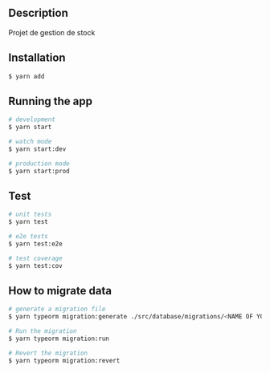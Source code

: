 ## Description

Projet de gestion de stock

## Installation

```bash
$ yarn add
```

## Running the app

```bash
# development
$ yarn start

# watch mode
$ yarn start:dev

# production mode
$ yarn start:prod
```

## Test

```bash
# unit tests
$ yarn test

# e2e tests
$ yarn test:e2e

# test coverage
$ yarn test:cov
```

## How to migrate data

```bash
# generate a migration file
$ yarn typeorm migration:generate ./src/database/migrations/<NAME OF YOU MIGRATION>

# Run the migration
$ yarn typeorm migration:run

# Revert the migration
$ yarn typeorm migration:revert
```
